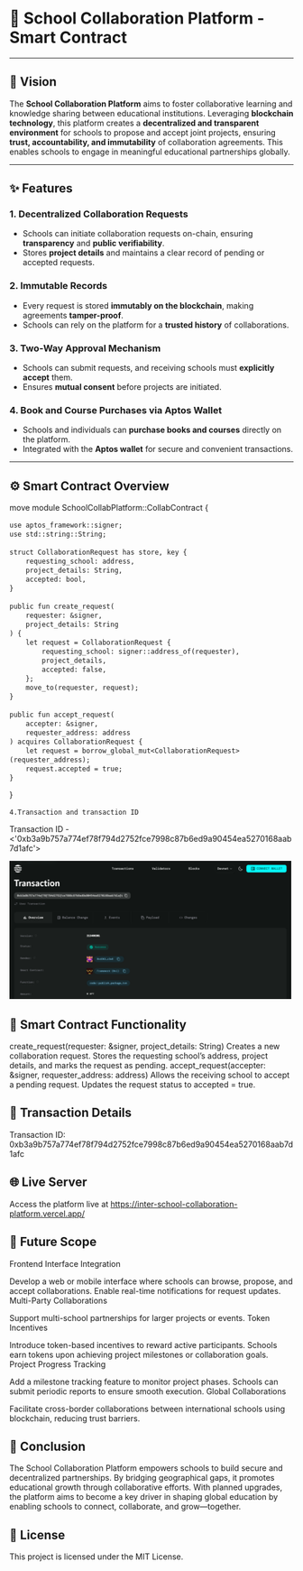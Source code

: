 # 🏫 **School Collaboration Platform - Smart Contract**

---

## 🚀 **Vision**

The **School Collaboration Platform** aims to foster collaborative learning and knowledge sharing between educational institutions. Leveraging **blockchain technology**, this platform creates a **decentralized and transparent environment** for schools to propose and accept joint projects, ensuring **trust, accountability, and immutability** of collaboration agreements. This enables schools to engage in meaningful educational partnerships globally.

---

## ✨ **Features**

### 1. **Decentralized Collaboration Requests**  
- Schools can initiate collaboration requests on-chain, ensuring **transparency** and **public verifiability**.
- Stores **project details** and maintains a clear record of pending or accepted requests.

### 2. **Immutable Records**  
- Every request is stored **immutably on the blockchain**, making agreements **tamper-proof**.
- Schools can rely on the platform for a **trusted history** of collaborations.

### 3. **Two-Way Approval Mechanism**  
- Schools can submit requests, and receiving schools must **explicitly accept** them.
- Ensures **mutual consent** before projects are initiated.

### 4. **Book and Course Purchases via Aptos Wallet**  
- Schools and individuals can **purchase books and courses** directly on the platform.
- Integrated with the **Aptos wallet** for secure and convenient transactions.

---

## ⚙️ **Smart Contract Overview**

move
module SchoolCollabPlatform::CollabContract {

    use aptos_framework::signer;
    use std::string::String;

    struct CollaborationRequest has store, key {
        requesting_school: address,
        project_details: String,
        accepted: bool,
    }

    public fun create_request(
        requester: &signer, 
        project_details: String
    ) {
        let request = CollaborationRequest {
            requesting_school: signer::address_of(requester),
            project_details,
            accepted: false,
        };
        move_to(requester, request);
    }

    public fun accept_request(
        accepter: &signer, 
        requester_address: address
    ) acquires CollaborationRequest {
        let request = borrow_global_mut<CollaborationRequest>(requester_address);
        request.accepted = true;
    }
}

   
    4.Transaction and transaction ID
    
Transaction ID - <'0xb3a9b757a774ef78f794d2752fce7998c87b6ed9a90454ea5270168aab7d1afc'>


<img src="https://github.com/PepsyYt/Inter-School-Collaboration-Platform/blob/main/Screenshot%202024-10-29%20192039.png" alt="Sample Image" width="500">




## 📑 **Smart Contract Functionality**
create_request(requester: &signer, project_details: String)
Creates a new collaboration request.
Stores the requesting school’s address, project details, and marks the request as pending.
accept_request(accepter: &signer, requester_address: address)
Allows the receiving school to accept a pending request.
Updates the request status to accepted = true.

## 🔗 Transaction Details
Transaction ID: 0xb3a9b757a774ef78f794d2752fce7998c87b6ed9a90454ea5270168aab7d1afc


## 🌐 Live Server
Access the platform live at https://inter-school-collaboration-platform.vercel.app/

## 🔭 Future Scope
Frontend Interface Integration

Develop a web or mobile interface where schools can browse, propose, and accept collaborations.
Enable real-time notifications for request updates.
Multi-Party Collaborations

Support multi-school partnerships for larger projects or events.
Token Incentives

Introduce token-based incentives to reward active participants.
Schools earn tokens upon achieving project milestones or collaboration goals.
Project Progress Tracking

Add a milestone tracking feature to monitor project phases.
Schools can submit periodic reports to ensure smooth execution.
Global Collaborations

Facilitate cross-border collaborations between international schools using blockchain, reducing trust barriers.
## 🎯 Conclusion

The School Collaboration Platform empowers schools to build secure and decentralized partnerships. By bridging geographical gaps, it promotes educational growth through collaborative efforts. With planned upgrades, the platform aims to become a key driver in shaping global education by enabling schools to connect, collaborate, and grow—together.

## 📜 License
This project is licensed under the MIT License.
